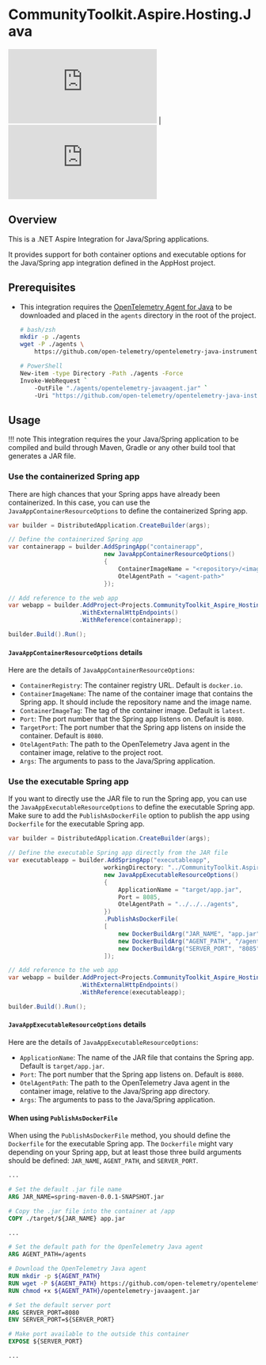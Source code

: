 # CommunityToolkit.Aspire.Hosting.Java

[![CommunityToolkit.Aspire.Hosting.Azure.Java](https://img.shields.io/nuget/v/CommunityToolkit.Aspire.Hosting.Azure.Java)](https://nuget.org/packages/CommunityToolkit.Aspire.Hosting.Azure.Java/) | [![CommunityToolkit.Aspire.Hosting.Azure.Java (latest)](https://img.shields.io/nuget/vpre/CommunityToolkit.Aspire.Hosting.Azure.Java?label=nuget%20(preview))](https://nuget.org/packages/CommunityToolkit.Aspire.Hosting.Azure.Java/absoluteLatest)

## Overview

This is a .NET Aspire Integration for Java/Spring applications.

It provides support for both container options and executable options for the Java/Spring app integration defined in the AppHost project.

## Prerequisites

- This integration requires the [OpenTelemetry Agent for Java](https://opentelemetry.io/docs/zero-code/java/agent/) to be downloaded and placed in the `agents` directory in the root of the project.

    ```bash
    # bash/zsh
    mkdir -p ./agents
    wget -P ./agents \
        https://github.com/open-telemetry/opentelemetry-java-instrumentation/releases/latest/download/opentelemetry-javaagent.jar
    
    # PowerShell
    New-item -type Directory -Path ./agents -Force
    Invoke-WebRequest `
        -OutFile "./agents/opentelemetry-javaagent.jar" `
        -Uri "https://github.com/open-telemetry/opentelemetry-java-instrumentation/releases/latest/download/opentelemetry-javaagent.jar"
    ```

## Usage

!!! note
    This integration requires the your Java/Spring application to be compiled and build through Maven, Gradle or any other build tool that generates a JAR file.

### Use the containerized Spring app

There are high chances that your Spring apps have already been containerized. In this case, you can use the `JavaAppContainerResourceOptions` to define the containerized Spring app.

```csharp
var builder = DistributedApplication.CreateBuilder(args);

// Define the containerized Spring app
var containerapp = builder.AddSpringApp("containerapp",
                           new JavaAppContainerResourceOptions()
                           {
                               ContainerImageName = "<repository>/<image>",
                               OtelAgentPath = "<agent-path>"
                           });

// Add reference to the web app
var webapp = builder.AddProject<Projects.CommunityToolkit_Aspire_Hosting_Java_WebApp>("webapp")
                    .WithExternalHttpEndpoints()
                    .WithReference(containerapp);

builder.Build().Run();
```

#### `JavaAppContainerResourceOptions` details

Here are the details of `JavaAppContainerResourceOptions`:

- `ContainerRegistry`: The container registry URL. Default is `docker.io`.
- `ContainerImageName`: The name of the container image that contains the Spring app. It should include the repository name and the image name.
- `ContainerImageTag`: The tag of the container image. Default is `latest`.
- `Port`: The port number that the Spring app listens on. Default is `8080`.
- `TargetPort`: The port number that the Spring app listens on inside the container. Default is `8080`.
- `OtelAgentPath`: The path to the OpenTelemetry Java agent in the container image, relative to the project root.
- `Args`: The arguments to pass to the Java/Spring application.

### Use the executable Spring app

If you want to directly use the JAR file to run the Spring app, you can use the `JavaAppExecutableResourceOptions` to define the executable Spring app. Make sure to add the `PublishAsDockerFile` option to publish the app using `Dockerfile` for the executable Spring app.

```csharp
var builder = DistributedApplication.CreateBuilder(args);

// Define the executable Spring app directly from the JAR file
var executableapp = builder.AddSpringApp("executableapp",
                           workingDirectory: "../CommunityToolkit.Aspire.Hosting.Java.Spring.Maven",
                           new JavaAppExecutableResourceOptions()
                           {
                               ApplicationName = "target/app.jar",
                               Port = 8085,
                               OtelAgentPath = "../../../agents",
                           })
                           .PublishAsDockerFile(
                           [
                               new DockerBuildArg("JAR_NAME", "app.jar"),
                               new DockerBuildArg("AGENT_PATH", "/agents"),
                               new DockerBuildArg("SERVER_PORT", "8085"),
                           ]);

// Add reference to the web app
var webapp = builder.AddProject<Projects.CommunityToolkit_Aspire_Hosting_Java_WebApp>("webapp")
                    .WithExternalHttpEndpoints()
                    .WithReference(executableapp);

builder.Build().Run();
```

#### `JavaAppExecutableResourceOptions` details

Here are the details of `JavaAppExecutableResourceOptions`:

- `ApplicationName`: The name of the JAR file that contains the Spring app. Default is `target/app.jar`.
- `Port`: The port number that the Spring app listens on. Default is `8080`.
- `OtelAgentPath`: The path to the OpenTelemetry Java agent in the container image, relative to the Java/Spring app directory.
- `Args`: The arguments to pass to the Java/Spring application.

#### When using `PublishAsDockerFile`

When using the `PublishAsDockerFile` method, you should define the `Dockerfile` for the executable Spring app. The `Dockerfile` might vary depending on your Spring app, but at least those three build arguments should be defined: `JAR_NAME`, `AGENT_PATH`, and `SERVER_PORT`.

```dockerfile
...

# Set the default .jar file name
ARG JAR_NAME=spring-maven-0.0.1-SNAPSHOT.jar

# Copy the .jar file into the container at /app
COPY ./target/${JAR_NAME} app.jar

...

# Set the default path for the OpenTelemetry Java agent
ARG AGENT_PATH=/agents

# Download the OpenTelemetry Java agent
RUN mkdir -p ${AGENT_PATH}
RUN wget -P ${AGENT_PATH} https://github.com/open-telemetry/opentelemetry-java-instrumentation/releases/latest/download/opentelemetry-javaagent.jar
RUN chmod +x ${AGENT_PATH}/opentelemetry-javaagent.jar

# Set the default server port
ARG SERVER_PORT=8080
ENV SERVER_PORT=${SERVER_PORT}

# Make port available to the outside this container
EXPOSE ${SERVER_PORT}

...
```
